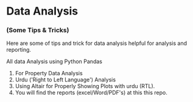 
# Data Analysis 
### (Some Tips & Tricks)

Here are some of tips and trick for data analysis helpful for analysis and reporting.

All data Analysis using Python Pandas 

1. For Property Data Analysis
2. Urdu ('Right to Left Language') Analysis
3. Using Altair for Properly Showing Plots with urdu (RTL).
4. You will find the reports (excel/Word/PDF's) at this this repo.


